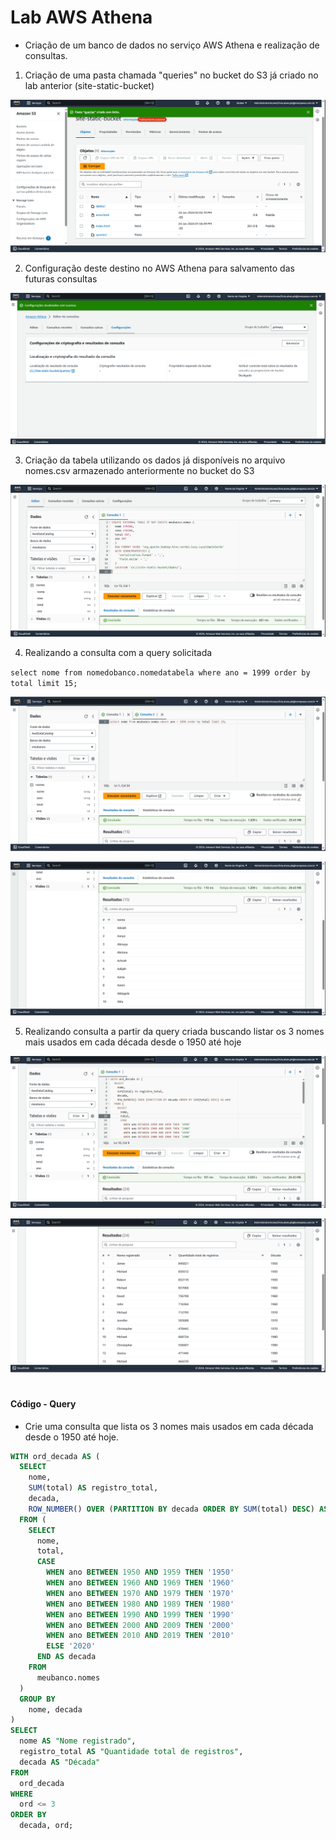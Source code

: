 # Lab AWS Athena

- Criação de um banco de dados no serviço AWS Athena e realização de consultas.

1. Criação de uma pasta chamada "queries" no bucket do S3 já criado no lab anterior (site-static-bucket) 

![Criando pasta](capturas/criando-pasta.png)

2. Configuração deste destino no AWS Athena para salvamento das futuras consultas

![Selecionando pasta](capturas/selecionando-pasta.png)

3. Criação da tabela utilizando os dados já disponíveis no arquivo nomes.csv armazenado anteriormente no bucket do S3

![Criando tabela](capturas/importando-tabela.png)

4. Realizando a consulta com a query solicitada

`select nome from nomedobanco.nomedatabela where ano = 1999 order by total limit 15;`

![Rodando query](capturas/realizando-consultas1.png)

![Consulta realizada](capturas/realizando-consultas2.png)

5. Realizando consulta a partir da query criada buscando listar os 3 nomes mais usados em cada década desde o 1950 até hoje

![Rodando query](capturas/query1.png)

![Consulta realizada](capturas/query2.png)

#

#### Código - Query 

- Crie uma consulta que lista os 3 nomes mais usados em cada década desde o 1950 até hoje.

```sql
WITH ord_decada AS (
  SELECT 
    nome,
    SUM(total) AS registro_total,
    decada,
    ROW_NUMBER() OVER (PARTITION BY decada ORDER BY SUM(total) DESC) AS ord
  FROM (
    SELECT
      nome,
      total,
      CASE 
        WHEN ano BETWEEN 1950 AND 1959 THEN '1950'
        WHEN ano BETWEEN 1960 AND 1969 THEN '1960'
        WHEN ano BETWEEN 1970 AND 1979 THEN '1970'
        WHEN ano BETWEEN 1980 AND 1989 THEN '1980'
        WHEN ano BETWEEN 1990 AND 1999 THEN '1990'
        WHEN ano BETWEEN 2000 AND 2009 THEN '2000'
        WHEN ano BETWEEN 2010 AND 2019 THEN '2010'
        ELSE '2020'
      END AS decada
    FROM
      meubanco.nomes
  )
  GROUP BY
    nome, decada
)
SELECT 
  nome AS "Nome registrado",
  registro_total AS "Quantidade total de registros",
  decada AS "Década"
FROM 
  ord_decada
WHERE 
  ord <= 3
ORDER BY 
  decada, ord;
```